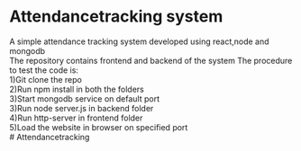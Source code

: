 # Attendancetracking system
A simple attendance tracking system developed using react,node and mongodb  
The repository contains frontend and backend of the system
The procedure to test the code is:  
1)Git clone the repo  
2)Run npm install in both the folders  
3)Start mongodb service on default port    
3)Run node server.js in backend folder   
4)Run http-server in frontend folder  
5)Load the website in browser on specified port  
#   A t t e n d a n c e t r a c k i n g  
 